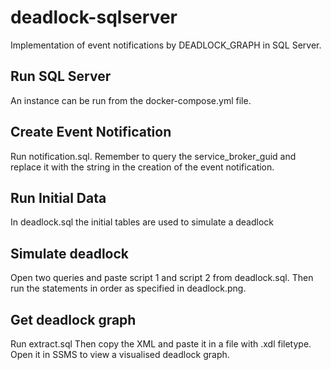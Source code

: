 # deadlock-sqlserver
Implementation of event notifications by DEADLOCK_GRAPH in SQL Server.

## Run SQL Server
An instance can be run from the docker-compose.yml file.

## Create Event Notification
Run notification.sql.
Remember to query the service_broker_guid and replace it with the string in
the creation of the event notification.

## Run Initial Data
In deadlock.sql the initial tables are used to simulate a deadlock

## Simulate deadlock
Open two queries and paste script 1 and script 2 from deadlock.sql.
Then run the statements in order as specified in deadlock.png.

## Get deadlock graph
Run extract.sql
Then copy the XML and paste it in a file with .xdl filetype.
Open it in SSMS to view a visualised deadlock graph.
